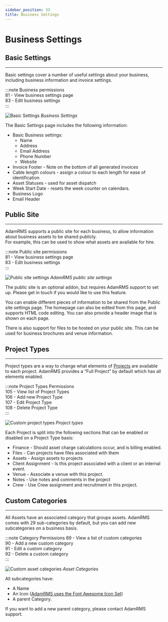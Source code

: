```yaml
---
sidebar_position: 33
title: Business Settings
---
```


# Business Settings

## Basic Settings
---
Basic settings cover a number of useful settings about your business, including business information and invoice settings.

:::note Business permissions  
81 - View business settings page  
83 - Edit business settings  
:::

![Basic Settings](/img/tutorial/businesses/settings-basic.png)
*Business Settings*

The Basic Settings page includes the following information:
- Basic Business settings:
  - Name
  - Address 
  - Email Address
  - Phone Number
  - Website
- Invoice Footer - Note on the bottom of all generated invoices
- Cable length colours - assign a colour to each length for ease of identification
- Asset Statuses - used for asset dispatch
- Week Start Date - resets the week counter on calendars.
- Business Logo
- Email Header

## Public Site
---
AdamRMS supports a public site for each business, to allow information about business assets to be shared publicly.  
For example, this can be used to show what assets are available for hire.

:::note Public site permissions  
81 - View business settings page  
83 - Edit business settings   
:::

![Public site settings](/img/tutorial/businesses/settings-publicSite.png)
*AdamRMS public site settings*

The public site is an optional addon, but requires AdamRMS support to set up. Please get in touch if you would like to use this feature.

You can enable different pieces of information to be shared from the Public site settings page. The homepage can also be edited from this page, and supports HTML code editing. You can also provide a header image that is shown on each page.

There is also support for files to be hosted on your public site. This can be used for business brochures and venue information.

## Project Types
---
Project types are a way to change what elements of [Projects](./../projects/overview) are available to each project. AdamRMS provides a “Full Project” by default which has all elements enabled.

:::note Project Types Permissions  
105	- View list of Project Types  
106	- Add new Project Type  
107	- Edit Project Type  
108 - Delete Project Type  
:::

![Custom project types](/img/tutorial/businesses/settings-types.png)
*Project types*

Each Project is split into the following sections that can be enabled or disabled on a Project Type basis:
- Finance - Should asset charge calculations occur, and is billing enabled.
- Files - Can projects have files associated with them
- Assets - Assign assets to projects
- Client Assignment - Is this project associated with a client or an internal event.
- Venue - Associate a venue with this project.
- Notes - Use notes and comments in the project
- Crew - Use Crew assignment and recruitment in this project.

## Custom Categories
---
All Assets have an associated category that groups assets. AdamRMS comes with 29 sub-categories by default, but you can add new subcategories on a business basis.

:::note Category Permissions
89 - View a list of custom categories  
90 - Add a new custom category  
91 - Edit a custom category  
92 - Delete a custom category  
:::

![Custom asset categories](/img/tutorial/businesses/settings-category.png)
*Asset Categories*

All subcategories have:
- A Name
- An Icon ([AdamRMS uses the Font Awesome Icon Set](https://fontawesome.com/v5.15/icons?d=gallery&p=2&m=free))
- A parent Category.

If you want to add a new parent category, please contact AdamRMS support.
